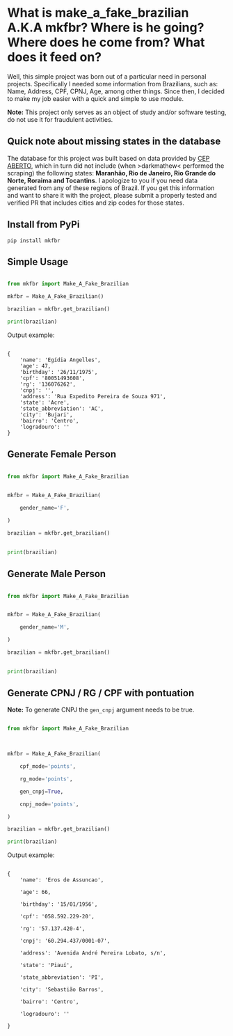 
# What is make_a_fake_brazilian A.K.A mkfbr? Where is he going? Where does he come from? What does it feed on?

  
Well, this simple project was born out of a particular need in personal projects. Specifically I needed some information from Brazilians, such as: Name, Address, CPF, CPNJ, Age, among other things. Since then, I decided to make my job easier with a quick and simple to use module.

**Note:** This project only serves as an object of study and/or software testing, do not use it for fraudulent activities.

## Quick note about missing states in the database

The database for this project was built based on data provided by [CEP ABERTO](https://www.cepaberto.com/), which in turn did not include (when >darkmathew< performed the scraping) the following states: **Maranhão, Rio de Janeiro, Rio Grande do Norte, Roraima and Tocantins**. I apologize to you if you need data generated from any of these regions of Brazil. If you get this information and want to share it with the project, please submit a properly tested and verified PR that includes cities and zip codes for those states.


## Install from PyPi

`pip install mkfbr`

  
## Simple Usage

```python

from mkfbr import Make_A_Fake_Brazilian

mkfbr = Make_A_Fake_Brazilian()

brazilian = mkfbr.get_brazilian()

print(brazilian)

```

Output example:

```

{
    'name': 'Egídia Angelles',
    'age': 47,
    'birthday': '26/11/1975',
    'cpf': '80051493608',
    'rg': '136076262',
    'cnpj': '',
    'address': 'Rua Expedito Pereira de Souza 971',
    'state': 'Acre',
    'state_abbreviation': 'AC',
    'city': 'Bujari',
    'bairro': 'Centro',
    'logradouro': ''
}

```

## Generate Female Person

```python

from mkfbr import Make_A_Fake_Brazilian

  
mkfbr = Make_A_Fake_Brazilian(

    gender_name='F',

)

brazilian = mkfbr.get_brazilian()

  
print(brazilian)

```


## Generate Male Person

```python

from mkfbr import Make_A_Fake_Brazilian


mkfbr = Make_A_Fake_Brazilian(

    gender_name='M',

)

brazilian = mkfbr.get_brazilian()

  
print(brazilian)

```

  
## Generate CPNJ / RG / CPF with pontuation


**Note:** To generate CNPJ the `gen_cnpj` argument needs to be true.


```python

from mkfbr import Make_A_Fake_Brazilian

  

mkfbr = Make_A_Fake_Brazilian(

    cpf_mode='points',

    rg_mode='points',

    gen_cnpj=True,

    cnpj_mode='points',

)

brazilian = mkfbr.get_brazilian()

print(brazilian)

```

  

Output example:

```

{
    'name': 'Eros de Assuncao',

    'age': 66,

    'birthday': '15/01/1956',

    'cpf': '058.592.229-20',

    'rg': '57.137.420-4',

    'cnpj': '60.294.437/0001-07',

    'address': 'Avenida André Pereira Lobato, s/n',

    'state': 'Piauí',

    'state_abbreviation': 'PI',

    'city': 'Sebastião Barros',

    'bairro': 'Centro',

    'logradouro': ''

}

```
